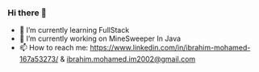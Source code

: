 ### Hi there 👋

- 🌱 I’m currently learning FullStack
- 🔭 I’m currently working on MineSweeper In Java
- 📫 How to reach me: https://www.linkedin.com/in/ibrahim-mohamed-167a53273/ & ibrahim.mohamed.im2002@gmail.com

<!--
**IbMoh/IbMoh** is a ✨ _special_ ✨ repository because its `README.md` (this file) appears on your GitHub profile.

Here are some ideas to get you started:



- 👯 I’m looking to collaborate on ...
- 🤔 I’m looking for help with ...
- 💬 Ask me about ...
- ⚡ Fun fact: ...
-->
